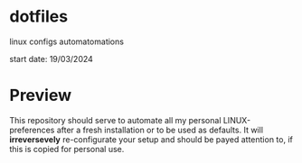 # dotfiles
linux configs automatomations

start date: 19/03/2024

# Preview

This repository should serve to automate all my personal LINUX-preferences after a fresh installation or to be used as defaults. It will **irreversevely** re-configurate your setup and should be payed attention to, if this is copied for personal use. 


